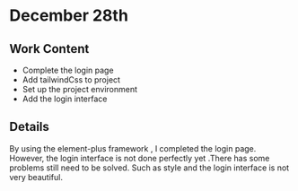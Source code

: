 # December 28th

## Work Content

- Complete the login page
- Add tailwindCss to project
- Set up the project environment
- Add the login interface

## Details

By using the element-plus framework , I completed the login page.
However, the login interface is not done perfectly yet .There has some problems still need to be solved.
Such as style and the login interface is not very beautiful.

